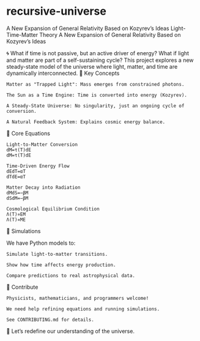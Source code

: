 # recursive-universe
A New Expansion of General Relativity Based on Kozyrev’s Ideas
Light-Time-Matter Theory
A New Expansion of General Relativity Based on Kozyrev’s Ideas

🌀 What if time is not passive, but an active driver of energy? What if light and matter are part of a self-sustaining cycle? This project explores a new steady-state model of the universe where light, matter, and time are dynamically interconnected.
🌌 Key Concepts

    Matter as "Trapped Light": Mass emerges from constrained photons.

    The Sun as a Time Engine: Time is converted into energy (Kozyrev).

    A Steady-State Universe: No singularity, just an ongoing cycle of conversion.

    A Natural Feedback System: Explains cosmic energy balance.

📜 Core Equations

    Light-to-Matter Conversion
    dM=τ(T)dE
    dM=τ(T)dE

    Time-Driven Energy Flow
    dEdT=αT
    dTdE​=αT

    Matter Decay into Radiation
    dMdS=−βM
    dSdM​=−βM

    Cosmological Equilibrium Condition
    Λ(T)∝EM
    Λ(T)∝ME​

🧪 Simulations

We have Python models to:

    Simulate light-to-matter transitions.

    Show how time affects energy production.

    Compare predictions to real astrophysical data.

🤝 Contribute

    Physicists, mathematicians, and programmers welcome!

    We need help refining equations and running simulations.

    See CONTRIBUTING.md for details.

🚀 Let’s redefine our understanding of the universe.
